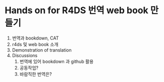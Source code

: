 # Hands on for R4DS 번역 web book 만들기
1. 번역과 bookdown, CAT
2. r4ds 및 web book 소개
4. Demonstration of translation
5. Discussions
    1. 번역에 있어 bookdown 과 github 활용
    2. 공동작업?
    3. 바람직한 번역은?
